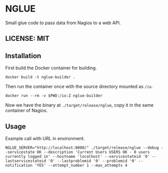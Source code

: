 # NGLUE

Small glue code to pass data from Nagios to a web API.

## LICENSE: MIT


## Installation

First build the Docker container for building.

```
docker build -t nglue-builder .
```

Then run the container once with the source directory mounted as `/io`.

```
docker run --rm -v $PWD:/io:Z nglue-builder
```

Now we have the binary at `./target/release/nglue`, copy it in the same container of Nagios.


## Usage

Example call with URL in environment.

`NGLUE_SERVER="http://localhost:8000/" ./target/release/nglue --debug --servicestate OK --description 'Current Users USERS OK - 0 users currently logged in' --hostname 'localhost' --servicestateid '0' --lastservicestateid '0' --lastproblemid '0' --problemid '0' --notification 'YES' --attempt_number 1 --max_attempts 4`

